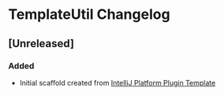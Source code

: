 <!-- Keep a Changelog guide -> https://keepachangelog.com -->

# TemplateUtil Changelog

## [Unreleased]
### Added
- Initial scaffold created from [IntelliJ Platform Plugin Template](https://github.com/JetBrains/intellij-platform-plugin-template)
